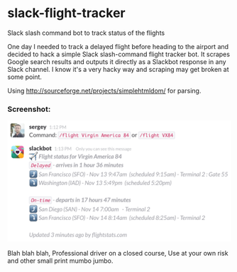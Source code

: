 slack-flight-tracker
====================

Slack slash command bot to track status of the flights

One day I needed to track a delayed flight before heading to the airport and decided to hack a simple Slack slash-command flight tracker bot. It scrapes Google search results and outputs it directly as a Slackbot response in any Slack channel. I know it's a very hacky way and scraping may get broken at some point.

Using http://sourceforge.net/projects/simplehtmldom/ for parsing.

### Screenshot:

![Output Screenshot](/docs/output_screenshot.png?raw=true "Output Screenshot")

Blah blah blah, Professional driver on a closed course, Use at your own risk and other small print mumbo jumbo.